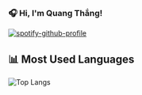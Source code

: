 ### 🎧 Hi, I'm Quang Thắng!

[![spotify-github-profile](https://spotify-github-profile.kittinanx.com/api/view?uid=31whoelinrjujzksq3vzrqic2ykm&cover_image=true&theme=novatorem&show_offline=false&background_color=000000&interchange=true&bar_color=325bb8&bar_color_cover=true)](https://github.com/kittinan/spotify-github-profile)

## 📊 Most Used Languages
![Top Langs](https://github-readme-stats.vercel.app/api/top-langs/?username=quangtra35&layout=compact&langs_count=8&theme=radical)
